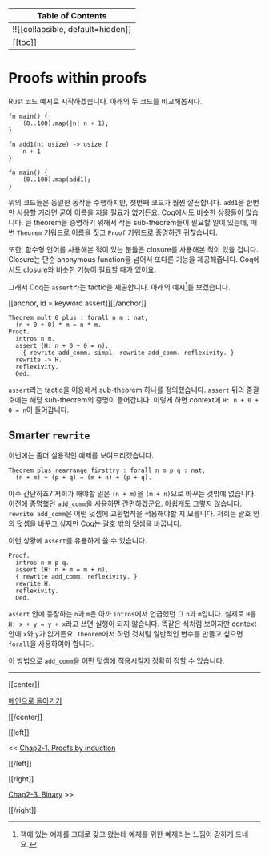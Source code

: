 | Table of Contents |
|-------------------|
|!![[collapsible, default=hidden]]  |
|[[toc]]|

# Proofs within proofs

Rust 코드 예시로 시작하겠습니다. 아래의 두 코드를 비교해봅시다.

```rust, line_num
fn main() {
    (0..100).map(|n| n + 1);
}
```

```rust, line_num
fn add1(n: usize) -> usize {
    n + 1
}

fn main() {
    (0..100).map(add1);
}
```

위의 코드들은 동일한 동작을 수행하지만, 첫번째 코드가 훨씬 깔끔합니다. `add1`을 한번만 사용할 거라면 굳이 이름을 지을 필요가 없거든요. Coq에서도 비슷한 상황들이 많습니다. 큰 theorem을 증명하기 위해서 작은 sub-theorem들이 필요할 일이 있는데, 매번 `Theorem` 키워드로 이름을 짓고 `Proof` 키워드로 증명하긴 귀찮습니다.

또한, 함수형 언어를 사용해본 적이 있는 분들은 closure를 사용해본 적이 있을 겁니다. Closure는 단순 anonymous function을 넘어서 또다른 기능을 제공해줍니다. Coq에서도 closure와 비슷한 기능이 필요할 때가 있어요.

그래서 Coq는 `assert`라는 tactic을 제공합니다. 아래의 예시[^by]를 보겠습니다.

[[anchor, id = keyword assert]][[/anchor]]

```haskell, line_num
Theorem mult_0_plus : forall n m : nat,
  (n + 0 + 0) * m = n * m.
Proof.
  intros n m.
  assert (H: n + 0 + 0 = n).
    { rewrite add_comm. simpl. rewrite add_comm. reflexivity. }
  rewrite -> H.
  reflexivity.
  Qed.
```

`assert`라는 tactic을 이용해서 sub-theorem 하나를 정의했습니다. `assert` 뒤의 중괄호에는 해당 sub-theorem의 증명이 들어갑니다. 이렇게 하면 context에 `H: n + 0 + 0 = n`이 들어갑니다.

[^by]: 책에 있는 예제를 그대로 갖고 왔는데 예제를 위한 예제라는 느낌이 강하게 드네요.

## Smarter `rewrite`

이번에는 좀더 실용적인 예제를 보여드리겠습니다.

```haskell, line_num
Theorem plus_rearrange_firsttry : forall n m p q : nat,
  (n + m) + (p + q) = (m + n) + (p + q).
```

아주 간단하죠? 저희가 해야할 일은 `(n + m)`을 `(m + n)`으로 바꾸는 것밖에 없습니다. [이전](Chap2-1.html#theoremaddcomm)에 증명했던 `add_comm`을 사용하면 간편하겠군요. 아쉽게도 그렇지 않습니다. `rewrite add_comm`은 어떤 덧셈에 교환법칙을 적용해야할 지 모릅니다. 저희는 괄호 안의 덧셈을 바꾸고 싶지만 Coq는 괄호 밖의 덧셈을 바꿉니다.

이런 상황에 `assert`를 유용하게 쓸 수 있습니다.

```haskell, line_num
Proof.
  intros n m p q.
  assert (H: n + m = m + n).
  { rewrite add_comm. reflexivity. }
  rewrite H.
  reflexivity.
  Qed.
```

`assert` 안에 등장하는 `n`과 `m`은 아까 `intros`에서 언급했던 그 `n`과 `m`입니다. 실제로 `H`를 `H: x + y = y + x`라고 쓰면 실행이 되지 않습니다. 똑같은 식처럼 보이지만 context 안에 `x`와 `y`가 없거든요. `Theorem`에서 하던 것처럼 일반적인 변수를 만들고 싶으면 `forall`을 사용하여야 합니다.

이 방법으로 `add_comm`을 어떤 덧셈에 적용시킬지 정확히 정할 수 있습니다.

---

[[center]]

[메인으로 돌아가기](index.html)

[[/center]]

[[left]]

<< [Chap2-1. Proofs by induction](Chap2-1.html)

[[/left]]

[[right]]

[Chap2-3. Binary](Chap2-3.html) >>

[[/right]]